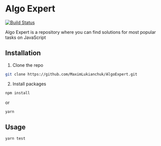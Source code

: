 # Algo Expert

[![Build Status](https://api.cirrus-ci.com/github/MaximLukianchuk/AlgoExpert.svg)](https://cirrus-ci.com/github/MaximLukianchuk/AlgoExpert)

Algo Expert is a repository where you can find solutions for most popular tasks on JavaScript

## Installation

1. Clone the repo
```sh
git clone https://github.com/MaximLukianchuk/AlgoExpert.git
```
2. Install packages
```sh
npm install
```
or
```sh
yarn
```

## Usage

```sh
yarn test
```

